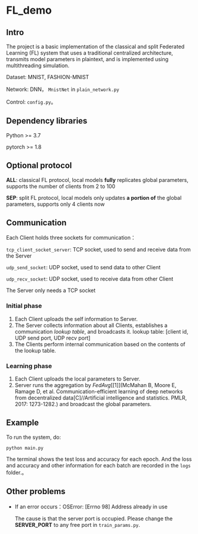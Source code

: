 # FL_demo

## Intro

The project is a basic implementation of the classical and split Federated Learning (FL) system that uses a traditional centralized architecture, transmits model parameters in plaintext, and is implemented using multithreading simulation.

Dataset: MNIST, FASHION-MNIST

Network: DNN， `MnistNet` in `plain_network.py`

Control:  `config.py`。

## Dependency libraries

Python >= 3.7

pytorch >= 1.8

## Optional protocol

**ALL**: classical FL protocol, local models **fully** replicates global parameters, supports the number of clients from 2 to 100

**SEP**: split FL protocol, local models only updates **a portion of** the global parameters, supports only 4 clients now

## Communication

Each Client holds three sockets for communication：

`tcp_client_socket_server`: TCP socket, used to send and receive data from the Server

`udp_send_socket`: UDP socket, used to send data to other Client

`udp_recv_socket`: UDP socket, used to receive data from other Client

The Server only needs a TCP socket

### Initial phase

1. Each Client uploads the self information to Server.
2. The Server collects information about all Clients, establishes a communication *lookup table*, and broadcasts it.
   lookup table: [client id, UDP send port, UDP recv port]
3. The Clients perform internal communication based on the contents of the lookup table.

### Learning phase

1. Each Client uploads the local parameters to Server.
2. Server runs the aggregation by *FedAvg*[[1]](McMahan B, Moore E, Ramage D, et al. Communication-efficient learning of deep networks from decentralized data[C]//Artificial intelligence and statistics. PMLR, 2017: 1273-1282.) and broadcast the global parameters.  

## Example

To run the system, do:

```
python main.py
```

The terminal shows the test loss and accuracy for each epoch. And the loss and accuracy and other information for each batch are recorded in the `logs` folder.。

## Other problems

- If an error occurs：OSError: [Errno 98] Address already in use

  The cause is that the server port is occupied. Please change the **SERVER_PORT** to any free port in `train_params.py`.
